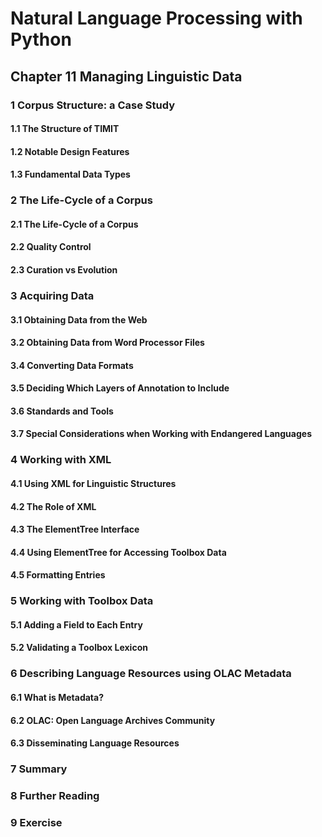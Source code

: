 # Natural Language Processing with Python
## Chapter 11 Managing Linguistic Data
### 1 Corpus Structure: a Case Study
#### 1.1  The Structure of TIMIT
#### 1.2 Notable Design Features
#### 1.3 Fundamental Data Types
### 2 The Life-Cycle of a Corpus
#### 2.1 The Life-Cycle of a Corpus
#### 2.2 Quality Control
#### 2.3 Curation vs Evolution
### 3 Acquiring Data
#### 3.1 Obtaining Data from the Web
#### 3.2 Obtaining Data from Word Processor Files
#### 3.4 Converting Data Formats
#### 3.5 Deciding Which Layers of Annotation to Include
#### 3.6 Standards and Tools
#### 3.7 Special Considerations when Working with Endangered Languages
### 4 Working with XML
#### 4.1 Using XML for Linguistic Structures
#### 4.2 The Role of XML
#### 4.3 The ElementTree Interface
#### 4.4 Using ElementTree for Accessing Toolbox Data
#### 4.5 Formatting Entries
### 5 Working with Toolbox Data
#### 5.1 Adding a Field to Each Entry
#### 5.2 Validating a Toolbox Lexicon
### 6 Describing Language Resources using OLAC Metadata
#### 6.1 What is Metadata?
#### 6.2 OLAC: Open Language Archives Community
#### 6.3 Disseminating Language Resources
### 7 Summary
### 8 Further Reading
### 9 Exercise